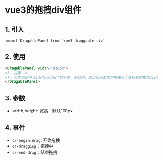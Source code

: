 # vue3的拖拽div组件
## 1. 引入
`import DragablePanel from 'vue3-draggable-div'`
## 2. 使用
```html
<DragablePanel width="810px">
<!--内容-->
<!--组件自动寻找id="header"的元素，若找到，则以此元素作为拖拽点；未找到时整个div作为拖拽点-->
</DragablePanel>
```
## 3. 参数
- width,height: 宽高，默认100px

## 4. 事件
- `on-begin-drag`: 开始拖拽
- `on-dragging`：拖拽中
- `on-end-drag`：结束拖拽


